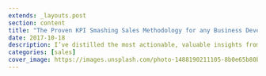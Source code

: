 ```yaml
---
extends: _layouts.post
section: content
title: "The Proven KPI Smashing Sales Methodology for any Business Development Manager"
date: 2017-10-18
description: I’ve distilled the most actionable, valuable insights from two conferences into 25 bite-sized nuggets you can start leveraging today to grow your business.
categories: [sales]
cover_image: https://images.unsplash.com/photo-1488190211105-8b0e65b80b4e?ixlib=rb-1.2.1&ixid=eyJhcHBfaWQiOjEyMDd9&auto=format&fit=crop&w=1650&q=80
---
```

